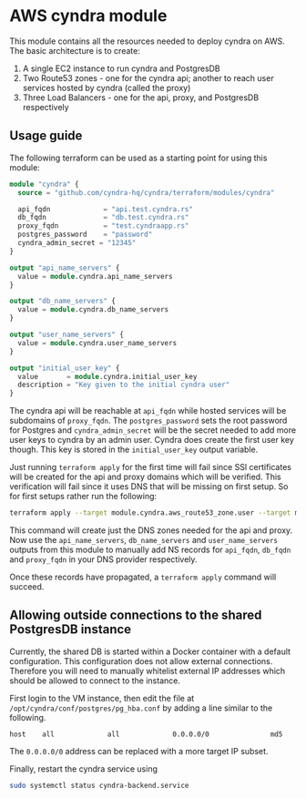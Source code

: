 # AWS cyndra module
This module contains all the resources needed to deploy cyndra on AWS. The basic architecture is to create:
1. A single EC2 instance to run cyndra and PostgresDB
1. Two Route53 zones - one for the cyndra api; another to reach user services hosted by cyndra (called the proxy)
1. Three Load Balancers - one for the api, proxy, and PostgresDB respectively

## Usage guide
The following terraform can be used as a starting point for using this module:

```tf
module "cyndra" {
  source = "github.com/cyndra-hq/cyndra/terraform/modules/cyndra"

  api_fqdn             = "api.test.cyndra.rs"
  db_fqdn              = "db.test.cyndra.rs"
  proxy_fqdn           = "test.cyndraapp.rs"
  postgres_password    = "password"
  cyndra_admin_secret = "12345"
}

output "api_name_servers" {
  value = module.cyndra.api_name_servers
}

output "db_name_servers" {
  value = module.cyndra.db_name_servers
}

output "user_name_servers" {
  value = module.cyndra.user_name_servers
}

output "initial_user_key" {
  value       = module.cyndra.initial_user_key
  description = "Key given to the initial cyndra user"
}
```

The cyndra api will be reachable at `api_fqdn` while hosted services will be subdomains of `proxy_fqdn`. The `postgres_password` sets the root password for Postgres and `cyndra_admin_secret` will be the secret needed to add more user keys to cyndra by an admin user. Cyndra does create the first user key though. This key is stored in the `initial_user_key` output variable.

Just running `terraform apply` for the first time will fail since SSl certificates will be created for the api and proxy domains which will be verified. This verification will fail since it uses DNS that will be missing on first setup. So for first setups rather run the following:

``` sh
terraform apply --target module.cyndra.aws_route53_zone.user --target module.cyndra.aws_route53_zone.api --target module.cyndra.aws_route53_zone.db
```

This command will create just the DNS zones needed for the api and proxy. Now use the `api_name_servers`, `db_name_servers` and `user_name_servers` outputs from this module to manually add NS records for `api_fqdn`, `db_fqdn` and `proxy_fqdn` in your DNS provider respectively.

Once these records have propagated, a `terraform apply` command will succeed.

## Allowing outside connections to the shared PostgresDB instance
Currently, the shared DB is started within a Docker container with a default configuration. This configuration does not allow external connections. Therefore you will need to manually whitelist external IP addresses which should be allowed to connect to the instance.

First login to the VM instance, then edit the file at `/opt/cyndra/conf/postgres/pg_hba.conf` by adding a line similar to the following.

```
host    all             all             0.0.0.0/0               md5
```

The `0.0.0.0/0` address can be replaced with a more target IP subset.

Finally, restart the cyndra service using

``` sh
sudo systemctl status cyndra-backend.service
```

